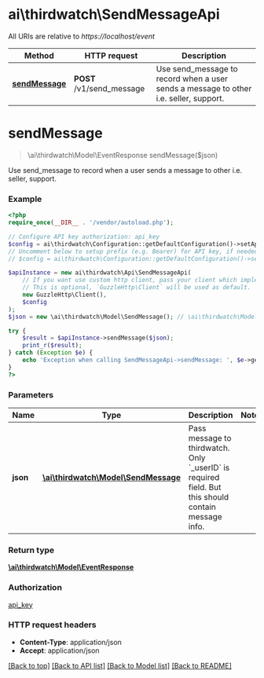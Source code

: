 # ai\thirdwatch\SendMessageApi

All URIs are relative to *https://localhost/event*

Method | HTTP request | Description
------------- | ------------- | -------------
[**sendMessage**](SendMessageApi.md#sendMessage) | **POST** /v1/send_message | Use send_message to record when a user sends a message to other i.e. seller, support.


# **sendMessage**
> \ai\thirdwatch\Model\EventResponse sendMessage($json)

Use send_message to record when a user sends a message to other i.e. seller, support.

### Example
```php
<?php
require_once(__DIR__ . '/vendor/autoload.php');

// Configure API key authorization: api_key
$config = ai\thirdwatch\Configuration::getDefaultConfiguration()->setApiKey('X-THIRDWATCH-API-KEY', 'YOUR_API_KEY');
// Uncomment below to setup prefix (e.g. Bearer) for API key, if needed
// $config = ai\thirdwatch\Configuration::getDefaultConfiguration()->setApiKeyPrefix('X-THIRDWATCH-API-KEY', 'Bearer');

$apiInstance = new ai\thirdwatch\Api\SendMessageApi(
    // If you want use custom http client, pass your client which implements `GuzzleHttp\ClientInterface`.
    // This is optional, `GuzzleHttp\Client` will be used as default.
    new GuzzleHttp\Client(),
    $config
);
$json = new \ai\thirdwatch\Model\SendMessage(); // \ai\thirdwatch\Model\SendMessage | Pass message to thirdwatch. Only `_userID` is required field. But this should contain message info.

try {
    $result = $apiInstance->sendMessage($json);
    print_r($result);
} catch (Exception $e) {
    echo 'Exception when calling SendMessageApi->sendMessage: ', $e->getMessage(), PHP_EOL;
}
?>
```

### Parameters

Name | Type | Description  | Notes
------------- | ------------- | ------------- | -------------
 **json** | [**\ai\thirdwatch\Model\SendMessage**](../Model/SendMessage.md)| Pass message to thirdwatch. Only &#x60;_userID&#x60; is required field. But this should contain message info. |

### Return type

[**\ai\thirdwatch\Model\EventResponse**](../Model/EventResponse.md)

### Authorization

[api_key](../../README.md#api_key)

### HTTP request headers

 - **Content-Type**: application/json
 - **Accept**: application/json

[[Back to top]](#) [[Back to API list]](../../README.md#documentation-for-api-endpoints) [[Back to Model list]](../../README.md#documentation-for-models) [[Back to README]](../../README.md)

